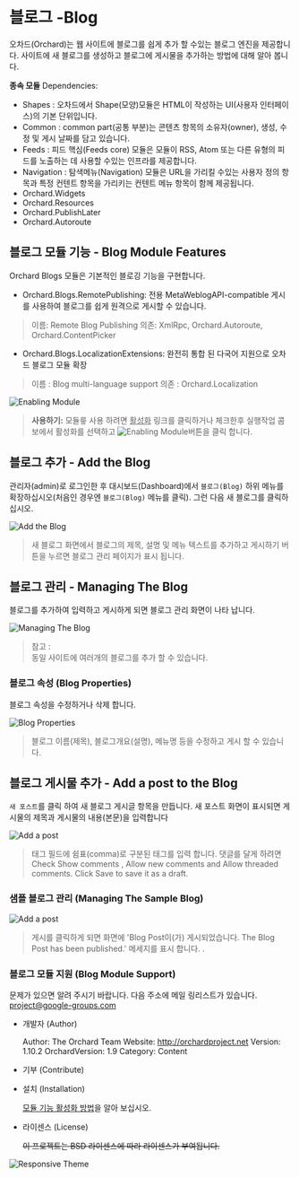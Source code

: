 # 블로그 -Blog

오차드(Orchard)는 웹 사이트에 블로그를 쉽게 추가 할 수있는 블로그 엔진을 제공합니다.  사이트에 새 블로그를 생성하고 블로그에 게시물을 추가하는 방법에 대해 알아 봅니다.


**종속 모듈** Dependencies: 
- Shapes : 오차드에서 Shape(모양)모듈은 HTML이 작성하는 UI(사용자 인터페이스)의 기본 단위입니다.
- Common : common part(공통 부분)는 콘텐츠 항목의 소유자(owner), 생성, 수정 및 게시 날짜를 담고 있습니다. 
- Feeds : 피드 핵심(Feeds core) 모듈은 모듈이 RSS, Atom 또는 다른 유형의 피드를 노출하는 데 사용할 수있는 인프라를 제공합니다.
- Navigation : 탐색메뉴(Navigation) 모듈은 URL을 가리킬 수있는 사용자 정의 항목과 특정 컨텐트 항목을 가리키는 컨텐트 메뉴 항목이 함께 제공됩니다.
- Orchard.Widgets
- Orchard.Resources
- Orchard.PublishLater
- Orchard.Autoroute


## 블로그 모듈 기능 - Blog Module Features

Orchard Blogs 모듈은 기본적인 블로깅 기능을 구현합니다.

* Orchard.Blogs.RemotePublishing: 전용 MetaWeblogAPI-compatible 게시를 사용하여 블로그를  쉽게 원격으로 게시할 수 있습니다.

> 이름: Remote Blog Publishing
> 의존: XmlRpc, Orchard.Autoroute, Orchard.ContentPicker

* Orchard.Blogs.LocalizationExtensions: 완전히 통합 된 다국어 지원으로 오차드 블로그 모듈 확장

> 이름 : Blog multi-language support
> 의존 : Orchard.Localization
 		
![Enabling Module](../Media/images/modules/orchard.blogs/modules.png)
> **<i class="fa fa-info-circle"></i> 사용하기:** 모듈릏 사용 하려면 <u>활성화</u> 링크를 클릭하거나 체크한후 실행작업 콤보에서 활성화를 선택하고 ![Enabling Module](../Media/images/buttons/btn-execute.png)버튼을 클릭 합니다.



## 블로그 추가  - Add the Blog

관리자(admin)로 로그인한 후 대시보드(Dashboard)에서 `블로그(Blog)` 하위 메뉴를 확장하십시오(처음인 경우엔 `블로그(Blog)` 메뉴를 클릭). 그런 다음 새 블로그를 클릭하십시오. 


![Add the Blog](../Media/images/modules/Orchard.blogs/01-addblog.png)

> 새 블로그 화면에서 블로그의 제목, 설명 및 메뉴 텍스트를 추가하고 게시하기 버튼을 누르면 블로그 관리 페이지가 표시 됩니다.
 

## 블로그 관리  - Managing The Blog
 
블로그를 추가하여 입력하고 게시하게 되면 블로그 관리 화면이 나타 납니다.

![Managing The Blog](../Media/images/modules/Orchard.Blogs/02-managingtheblog.png) 

> <span class="info"><i class="fa fa-exclamation-circle" ></i> 참고</span> : <br />동일 사이트에 여러개의  블로그를 추가 할 수 있습니다.
 
 
### 블로그 속성 (Blog Properties)

블로그 속성을 수정하거나 삭제 합니다. 

![Blog Properties](../Media/images/modules/Orchard.blogs/03-blogproperties.png)

> 블로그 이름(제목), 블로그개요(설명), 메뉴명 등을 수정하고 게시 할 수 있습니다.


## 블로그 게시물 추가  - Add a post to the Blog

`새 포스트`를 클릭 하여 새 블로그 게시글 항목을 만듭니다. 새 포스트 화면이 표시되면 게시물의 제목과 게시물의 내용(본문)을 입력합니다


![Add a post](../Media/images/modules/Orchard.blogs/04-blogsAddaPost.png) 
> 태그 필드에 쉼표(comma)로 구분된 태그를 입력 합니다.
댓글를 달게 하려면  Check Show comments , Allow new comments and Allow threaded comments. Click Save to save it as a draft.


### 샘플 블로그 관리  (Managing The Sample Blog)

![Add a post](../Media/images/modules/Orchard.blogs/05-manage-sampleblog.png)
> 게시를 클릭하게 되면 화면에 '<span class="info">Blog Post이(가) 게시되었습니다. The Blog Post has been published.</span>' 메세지를 표시 합니다.
.

 
 
### 블로그 모듈  지원 (Blog Module Support)

문제가 있으면 알려 주시기 바랍니다.
다음 주소에 메일 링리스트가 있습니다. project@google-groups.com

* 개발자 (Author)

	Author: The Orchard Team
	Website: http://orchardproject.net
	Version: 1.10.2
	OrchardVersion: 1.9
	Category: Content
	

* 기부 (Contribute)



* 설치 (Installation)

	<i class="fa fa-link"></i> [ 모듈 기능 활성화 방법](../inx2-modules.html#module-features)을 알아 보십시오.

* 라이센스 (License)

  <del>이 프로젝트는 BSD 라이센스에 따라 라이센스가 부여됩니다.</del>

![Responsive Theme](../Media/images/_blank.png)


